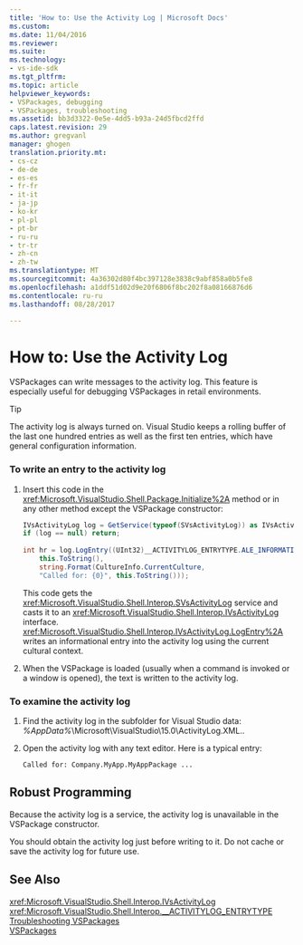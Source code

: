 ```yaml
---
title: 'How to: Use the Activity Log | Microsoft Docs'
ms.custom: 
ms.date: 11/04/2016
ms.reviewer: 
ms.suite: 
ms.technology:
- vs-ide-sdk
ms.tgt_pltfrm: 
ms.topic: article
helpviewer_keywords:
- VSPackages, debugging
- VSPackages, troubleshooting
ms.assetid: bb3d3322-0e5e-4dd5-b93a-24d5fbcd2ffd
caps.latest.revision: 29
ms.author: gregvanl
manager: ghogen
translation.priority.mt:
- cs-cz
- de-de
- es-es
- fr-fr
- it-it
- ja-jp
- ko-kr
- pl-pl
- pt-br
- ru-ru
- tr-tr
- zh-cn
- zh-tw
ms.translationtype: MT
ms.sourcegitcommit: 4a36302d80f4bc397128e3838c9abf858a0b5fe8
ms.openlocfilehash: a1ddf51d02d9e20f6806f8bc202f8a08166876d6
ms.contentlocale: ru-ru
ms.lasthandoff: 08/28/2017

---
```

# <a name="how-to-use-the-activity-log"></a>How to: Use the Activity Log
VSPackages can write messages to the activity log. This feature is especially useful for debugging VSPackages in retail environments.  
  
> [!TIP]
>  The activity log is always turned on. Visual Studio keeps a rolling buffer of the last one hundred entries as well as the first ten entries, which have general configuration information.  
  
### <a name="to-write-an-entry-to-the-activity-log"></a>To write an entry to the activity log  
  
1.  Insert this code in the <xref:Microsoft.VisualStudio.Shell.Package.Initialize%2A> method or in any other method except the VSPackage constructor:  
  
    ```csharp  
    IVsActivityLog log = GetService(typeof(SVsActivityLog)) as IVsActivityLog;  
    if (log == null) return;  
  
    int hr = log.LogEntry((UInt32)__ACTIVITYLOG_ENTRYTYPE.ALE_INFORMATION,  
        this.ToString(),  
        string.Format(CultureInfo.CurrentCulture,  
        "Called for: {0}", this.ToString()));  
    ```  
  
     This code gets the <xref:Microsoft.VisualStudio.Shell.Interop.SVsActivityLog> service and casts it to an <xref:Microsoft.VisualStudio.Shell.Interop.IVsActivityLog> interface. <xref:Microsoft.VisualStudio.Shell.Interop.IVsActivityLog.LogEntry%2A> writes an informational entry into the activity log using the current cultural context.  
  
2.  When the VSPackage is loaded (usually when a command is invoked or a window is opened), the text is written to the activity log.  
  
### <a name="to-examine-the-activity-log"></a>To examine the activity log  
  
1.  Find the activity log in the subfolder for  Visual Studio data: *%AppData%*\Microsoft\VisualStudio\15.0\ActivityLog.XML..  
  
2.  Open the activity log with any text editor. Here is a typical entry:  
  
    ```  
    Called for: Company.MyApp.MyAppPackage ...  
    ```  
  
## <a name="robust-programming"></a>Robust Programming  
 Because the activity log is a service, the activity log is unavailable in the VSPackage constructor.  
  
 You should obtain the activity log just before writing to it. Do not cache or save the activity log for future use.  
  
## <a name="see-also"></a>See Also  
 <xref:Microsoft.VisualStudio.Shell.Interop.IVsActivityLog>   
 <xref:Microsoft.VisualStudio.Shell.Interop.__ACTIVITYLOG_ENTRYTYPE>   
 [Troubleshooting VSPackages](../extensibility/troubleshooting-vspackages.md)   
 [VSPackages](../extensibility/internals/vspackages.md)

